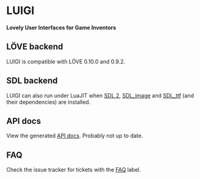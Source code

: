 # LUIGI
**Lovely User Interfaces for Game Inventors**

## LÖVE backend

LUIGI is compatible with LÖVE 0.10.0 and 0.9.2.

## SDL backend

LUIGI can also run under LuaJIT when
[SDL 2](https://www.libsdl.org/download-2.0.php),
[SDL_image](https://www.libsdl.org/projects/SDL_image/) and
[SDL_ttf](https://www.libsdl.org/projects/SDL_ttf)
(and their dependencies) are installed.


## API docs

View the generated [API docs](http://airstruck.github.io/luigi/doc/).
Probably not up to date.

## FAQ

Check the issue tracker for tickets with the [FAQ](../../issues?q=label:faq) label.

